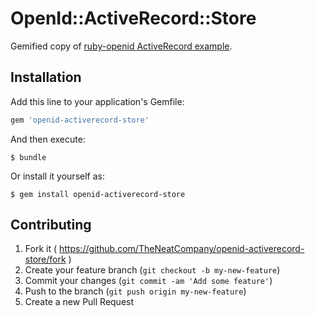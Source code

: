 # OpenId::ActiveRecord::Store

Gemified copy of [ruby-openid ActiveRecord example](https://github.com/openid/ruby-openid/tree/master/examples/active_record_openid_store). 

## Installation

Add this line to your application's Gemfile:

```ruby
gem 'openid-activerecord-store'
```

And then execute:

    $ bundle

Or install it yourself as:

    $ gem install openid-activerecord-store

## Contributing

1. Fork it ( https://github.com/TheNeatCompany/openid-activerecord-store/fork )
2. Create your feature branch (`git checkout -b my-new-feature`)
3. Commit your changes (`git commit -am 'Add some feature'`)
4. Push to the branch (`git push origin my-new-feature`)
5. Create a new Pull Request
